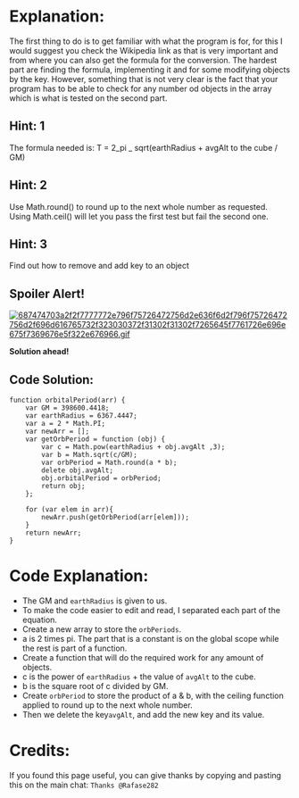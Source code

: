 # Explanation:
The first thing to do is to get familiar with what the program is for, for this I would suggest you check the Wikipedia link as that is very important and from where you can also get the formula for the conversion. The hardest part are finding the formula, implementing it and for some modifying objects by the key. However, something that is not very clear is the fact that your program has to be able to check for any number od objects in the array which is what is tested on the second part.

## Hint: 1
The formula needed is: T = 2_pi _ sqrt(earthRadius + avgAlt to the cube / GM)

## Hint: 2
Use Math.round() to round up to the next whole number as requested. Using Math.ceil() will let you pass the first test but fail the second one.

## Hint: 3
Find out how to remove and add key to an object

## Spoiler Alert!
[![687474703a2f2f7777772e796f75726472756d2e636f6d2f796f75726472756d2f696d616765732f323030372f31302f31302f7265645f7761726e696e675f7369676e5f322e676966.gif](https://files.gitter.im/FreeCodeCamp/Wiki/nlOm/thumb/687474703a2f2f7777772e796f75726472756d2e636f6d2f796f75726472756d2f696d616765732f323030372f31302f31302f7265645f7761726e696e675f7369676e5f322e676966.gif)](https://files.gitter.im/FreeCodeCamp/Wiki/nlOm/687474703a2f2f7777772e796f75726472756d2e636f6d2f796f75726472756d2f696d616765732f323030372f31302f31302f7265645f7761726e696e675f7369676e5f322e676966.gif)

**Solution ahead!**

## Code Solution:

```
function orbitalPeriod(arr) {
    var GM = 398600.4418;
    var earthRadius = 6367.4447;
    var a = 2 * Math.PI;
    var newArr = [];
    var getOrbPeriod = function (obj) {
        var c = Math.pow(earthRadius + obj.avgAlt ,3);
        var b = Math.sqrt(c/GM);
        var orbPeriod = Math.round(a * b);
        delete obj.avgAlt;
        obj.orbitalPeriod = orbPeriod;
        return obj;
    };

    for (var elem in arr){
        newArr.push(getOrbPeriod(arr[elem]));
    }
    return newArr;
}
```

# Code Explanation:
- The GM and `earthRadius` is given to us.
- To make the code easier to edit and read, I separated each part of the equation.
- Create a new array to store the `orbPeriods`.
- a is 2 times pi. The part that is a constant is on the global scope while the rest is part of a function.
- Create a function that will do the required work for any amount of objects.
- c is the power of `earthRadius` + the value of `avgAlt` to the cube.
- b is the square root of c divided by GM.
- Create `orbPeriod` to store the product of a & b, with the ceiling function applied to round up to the next whole number.
- Then we delete the key`avgAlt`, and add the new key and its value.

# Credits:
If you found this page useful, you can give thanks by copying and pasting this on the main chat: `Thanks @Rafase282`
